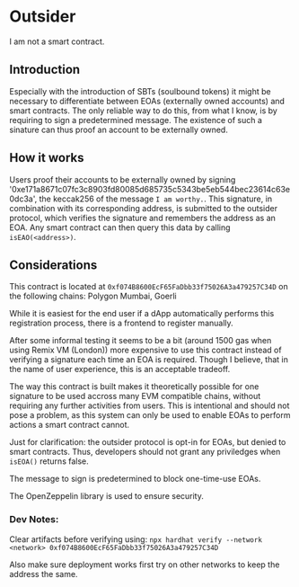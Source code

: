 # Outsider
I am not a smart contract.

## Introduction
Especially with the introduction of SBTs (soulbound tokens) it might be necessary to differentiate between EOAs (externally owned accounts) and smart contracts. 
The only reliable way to do this, from what I know, is by requiring to sign a predetermined message. 
The existence of such a sinature can thus proof an account to be externally owned.

## How it works
Users proof their accounts to be externally owned by signing '0xe171a8671c07fc3c8903fd80085d685735c5343be5eb544bec23614c63e0dc3a', the keccak256 of the message `I am worthy.`.
This signature, in combination with its corresponding address, is submitted to the outsider protocol, which verifies the signature and remembers the address as an EOA.
Any smart contract can then query this data by calling `isEAO(<address>)`.


## Considerations
This contract is located at `0xf074B8600EcF65FaDbb33f75026A3a479257C34D` on the following chains: Polygon Mumbai, Goerli

While it is easiest for the end user if a dApp automatically performs this registration process, there is a frontend to register manually.

After some informal testing it seems to be a bit (around 1500 gas when using Remix VM (London)) more expensive to use this contract instead of verifying a signature each time an EOA is required. Though I believe, that in the name of user experience, this is an acceptable tradeoff.

The way this contract is built makes it theoretically possible for one signature to be used accross many EVM compatible chains, without requiring any further activities from users. This is intentional and should not pose a problem, as this system can only be used to enable EOAs to perform actions a smart contract cannot.

Just for clarification: the outsider protocol is opt-in for EOAs, but denied to smart contracts. Thus, developers should not grant any priviledges when `isEOA()` returns false.

The message to sign is predetermined to block one-time-use EOAs.

The OpenZeppelin library is used to ensure security.

### Dev Notes:
Clear artifacts before verifying using:
`npx hardhat verify --network <network> 0xf074B8600EcF65FaDbb33f75026A3a479257C34D`

Also make sure deployment works first try on other networks to keep the address the same.
